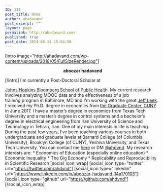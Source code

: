 ```yaml
---
ID: 111
post_title: Home
author: ahadavand
post_excerpt: ""
layout: page
permalink: http://ahadavand.com/
published: true
post_date: 2014-08-14 15:04:50
---
```

[intro image="http://ahadavand.com/wp-content/uploads/2018/05/FullSizeRender.jpg"] <p style="text-align: center;">
  <strong>aboozar hadavand</strong>
</p> [/intro] I'm currently a Post-Doctoral Scholar at 

[Johns Hopkins Bloomberg School of Public Health][1]. My current research involves analyzing MOOC data and the effectiveness of a job training program in Baltimore, MD and I'm working with the great [Jeff Leek][2]. I received my Ph.D. degree in economics from [the Graduate Center, CUNY][3] in June 2017. I have a master’s degree in economics from Texas Tech University and a master’s degree in control systems and a bachelor’s degree in electrical engineering from Iran University of Science and Technology in Tehran, Iran. One of my main interests in life is teaching. During the past few years, I’ve been teaching various courses in both undergraduate and graduate levels at Barnard College (of Columbia University), Brooklyn College (of CUNY), Yeshiva University, and Texas Tech University. You can contact me [here][4] or DM [@ahdvnd][5]. My research interests are: * Economics of Education (especially online education) * Economic Inequality * The Gig Economy * Replicability and Reproducibility in Scientific Research [social_icon_wrap] [social_icon type="twitter" url="https://twitter.com/ahdvnd"] [social_icon type="linkedin" url="https://www.linkedin.com/in/aboozar-hadavand-14a170103"] [social_icon type="github" url="https://github.com/ahdvnd"] [/social_icon_wrap]<!--[latest_from_the_blog items="10"]-->

 [1]: https://www.jhsph.edu/
 [2]: http://jtleek.com/
 [3]: https://www.gc.cuny.edu/Home
 [4]: http://ahadavand.com/about-me/
 [5]: https://twitter.com/ahdvnd